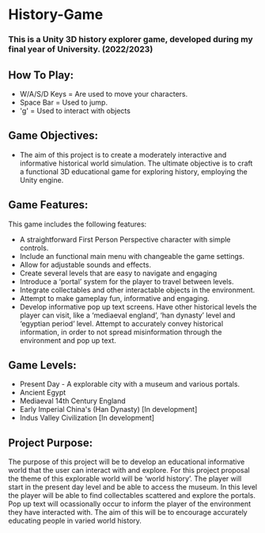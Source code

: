 # History-Game
 ### This is a Unity 3D history explorer game, developed during my final year of University. (2022/2023)

## How To Play:
- W/A/S/D Keys = Are used to move your characters.
- Space Bar = Used to jump.
- 'g' = Used to interact with objects
  
## Game Objectives:
+ The aim of this project is to create a moderately interactive and informative historical world simulation. The ultimate objective is to craft a functional 3D educational game for exploring history, employing the Unity engine.

## Game Features:
This game includes the following features:
- A straightforward First Person Perspective character with simple controls.
- Include an functional main menu with changeable the game settings.
- Allow for adjustable sounds and effects.
- Create several levels that are easy to navigate and engaging
- Introduce a ‘portal’ system for the player to travel between levels.
- Integrate collectables and other interactable objects in the environment.
- Attempt to make gameplay fun, informative and engaging.
- Develop informative pop up text screens. 
Have other historical levels the player can visit, like a ‘mediaeval england’, ‘han dynasty’ level and ‘egyptian period’ level.
Attempt to accurately convey historical information, in order to not spread misinformation through the environment and pop up text. 

## Game Levels:
- Present Day - A explorable city with a museum and various portals.
- Ancient Egypt
- Mediaeval 14th Century England
- Early Imperial China's (Han Dynasty) [In development]
- Indus Valley Civilization [In development]

## Project Purpose:
The purpose of this project will be to develop an educational informative world that the user can interact with and explore. For this project proposal the theme of this explorable world will be ‘world history’. The player will start in the present day level and be able to access the museum. In this level the player will be able to find collectables scattered and explore the portals. Pop up text will ocassionally occur to inform the player of the environment they have interacted with. The aim of this will be to encourage accurately educating people in varied world history. 
